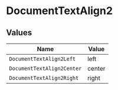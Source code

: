 # DocumentTextAlign2


## Values

| Name                       | Value                      |
| -------------------------- | -------------------------- |
| `DocumentTextAlign2Left`   | left                       |
| `DocumentTextAlign2Center` | center                     |
| `DocumentTextAlign2Right`  | right                      |